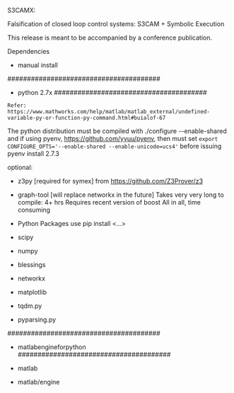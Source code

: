 S3CAMX:

Falsification of closed loop control systems:
  S3CAM + Symbolic Execution

This release is meant to be accompanied by a conference publication.


Dependencies

- manual install

#######################################
- python 2.7x
#######################################

`Refer: https://www.mathworks.com/help/matlab/matlab_external/undefined-variable-py-or-function-py-command.html#buialof-67`

The python distribution must be compiled with 
./configure --enable-shared 
and if using pyenv, https://github.com/yyuu/pyenv, then must set 
`export CONFIGURE_OPTS='--enable-shared --enable-unicode=ucs4'`
before issuing
pyenv install 2.7.3


optional:

- z3py [required for symex] 
  from https://github.com/Z3Prover/z3

- graph-tool  [will replace networkx in the future]
  Takes very very long to compile: 4+ hrs
  Requires recent version of boost
  All in all, time consuming


- Python Packages
use pip install <...>

- scipy
- numpy
- blessings
- networkx
- matplotlib
- tqdm.py
- pyparsing.py

#######################################
- matlabengineforpython
#######################################

- matlab
- matlab/engine

